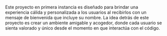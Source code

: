 Este proyecto en primera instancia es diseñado para brindar una experiencia cálida y personalizada a los usuarios al recibirlos con un mensaje de bienvenida que incluye su nombre. La idea detrás de este proyecto es crear un ambiente amigable y acogedor, donde cada usuario se sienta valorado y único desde el momento en que interactúa con el código.